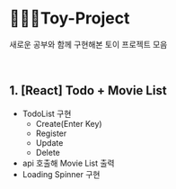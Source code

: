 # 👩🏾‍🔬Toy-Project

새로운 공부와 함께 구현해본 토이 프로젝트 모음

<br>

## 1. [React] Todo + Movie List

- TodoList 구현
  - Create(Enter Key)
  - Register
  - Update
  - Delete
- api 호출해 Movie List 출력
- Loading Spinner 구현

<br>

